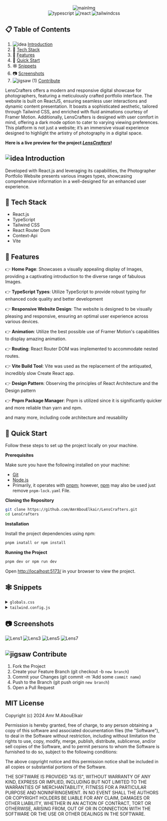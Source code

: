   <div align="center">
  <img src="https://github.com/AmrAbouElkair/LensCrafters/assets/83710148/b2191e86-53d3-4eb5-a50d-b415243db26d" alt="mainImg"/>
  <div>
    <img src="https://img.shields.io/badge/-TypeScript-black?style=for-the-badge&logoColor=white&logo=typescript&color=3178C6" alt="typescript" />
     <img src="https://img.shields.io/badge/-React_JS-black?style=for-the-badge&logoColor=white&logo=react&color=1786ab" alt="react" />
    <img src="https://img.shields.io/badge/-Tailwind_CSS-black?style=for-the-badge&logoColor=white&logo=tailwindcss&color=06B6D4" alt="tailwindcss" />
  </div>
  </div>

## 📋 <a name="table">Table of Contents</a>

1. ![idea](https://github.com/AmrAbouElkair/LensCrafters/assets/83710148/c8e0ad20-4a63-4fa0-8c4f-6c8368ed0adf) [Introduction](#introduction)
2. 🤖 [Tech Stack](#tech-stack)
3. 🔋 [Features](#features)
4. 🤸 [Quick Start](#quick-start)
5. 🕸️ [Snippets](#snippets)
6. 📷 [Screenshots](#screenshots)
7. ![jigsaw (1)](https://github.com/AmrAbouElkair/LensCrafters/assets/83710148/316cd490-12f9-4b15-9977-f0d202c1d150) [Contribute](#contribute)


LensCrafters offers a modern and responsive digital showcase for photographers, featuring a meticulously crafted portfolio interface. The website is built on ReactJS, ensuring seamless user interactions and dynamic content presentation. It boasts a sophisticated aesthetic, tailored through Tailwind CSS, and enriched with fluid animations courtesy of Framer Motion. Additionally, LensCrafters is designed with user comfort in mind, offering a dark mode option to cater to varying viewing preferences. This platform is not just a website; it’s an immersive visual experience designed to highlight the artistry of photography in a digital space.

**Here is a live preview for the project _[LensCrafters](https://lens-crafters.vercel.app/)_!**

## <a name="introduction"> ![idea](https://github.com/AmrAbouElkair/LensCrafters/assets/83710148/c8e0ad20-4a63-4fa0-8c4f-6c8368ed0adf) Introduction</a>

Developed with React.js and leveraging its capabilities, the Photographer Portfolio Website presents various images types, showcasing comprehensive information in a well-designed for an enhanced user experience.

## <a name="tech-stack">🤖 Tech Stack</a>

- React.js
- TypeScript
- Tailwind CSS
- React Router Dom
- Context-Api
- Vite

## <a name="features">🔋 Features</a>

👉 **Home Page**: Showcases a visually appealing display of Images, providing a captivating introduction to the diverse range of fabulous Images.

👉 **TypeScript Types**: Utilize TypeScript to provide robust typing for enhanced code quality and better development

👉 **Responsive Website Design**: The website is designed to be visually pleasing and responsive, ensuring an optimal user experience across various devices.

👉 **Animation**: Utilize the best possible use of Framer Motion's capabilities to display amazing animation.

👉 **Routing**: React Router DOM was implemented to accommodate nested routes.

👉 **Vite Build Tool**: Vite was used as the replacement of the antiquated, incredibly slow Create React app.

👉 **Design Pattern**: Observing the principles of React Architecture and the Design pattern

👉 **Pnpm Package Manager**: Pnpm is utilized since it is significantly quicker and more reliable than yarn and npm.

and many more, including code architecture and reusability

## <a name="quick-start">🤸 Quick Start</a>

Follow these steps to set up the project locally on your machine.

**Prerequisites**

Make sure you have the following installed on your machine:

- [Git](https://git-scm.com/)
- [Node.js](https://nodejs.org/en)
- Primarily, it operates with [pnpm](https://pnpm.io/); however, [npm](https://www.npmjs.com/) may also be used just remove `pnpm-lock.yaml` File.

**Cloning the Repository**

```bash
git clone https://github.com/AmrAbouElkair/LensCrafters.git
cd LensCrafters
```

**Installation**

Install the project dependencies using npm:

```bash
pnpm inatall or npm install
```

**Running the Project**

```bash
pnpm dev or npm run dev
```

Open [http://localhost:5173/](http://localhost:5173/) in your browser to view the project.

## <a name="snippets">🕸️ Snippets</a>

</details>

<details>
<summary><code>globals.css</code></summary>

```css
@tailwind base;
@tailwind components;
@tailwind utilities;

@layer base {
  body {
    @apply overflow-hidden bg-white font-secondary text-primary;
  }
  .h1 {
    @apply mb-2 font-primary text-[54px] font-bold capitalize leading-[120%] tracking-[-0.05em] lg:text-[70px] xl:text-[100px];
  }
  .section {
    @apply h-screen w-screen duration-200 dark:bg-black;
  }
  .btn {
    @apply flex h-[66px] items-center justify-center rounded-lg bg-primary px-[50px] py-[18px] font-secondary text-lg font-bold uppercase text-white shadow-2xl dark:bg-slate-700;
  }
}
```

</details>

<details>
<summary><code>tailwind.config.js</code></summary>

```javascript
/** @type {import('tailwindcss').Config} */
export default {
  darkMode: "class",
  content: ["./index.html", "./src/**/*.{js,ts,jsx,tsx}"],
  theme: {
    fontFamily: {
      primary: "Playfair Display",
      secondary: "Mulish",
    },
    screens: {
      sm: "640px",
      md: "768px",
      lg: "1024px",
      xl: "1192px",
    },
    extend: {
      colors: {
        primary: "#0E1112",
        grey: "#484B4B",

        accent: "#EEF7F9",
      },
    },
  },
  plugins: [],
};
```

</details>

## <a name="screenshots"> 📷 Screenshots</a>

![Lens1](https://github.com/AmrAbouElkair/LensCrafters/assets/83710148/9b29e42e-927f-4a9b-81e8-1f3300f2db11)
![Lens3](https://github.com/AmrAbouElkair/LensCrafters/assets/83710148/1e615d2a-eb70-4e2d-bf9f-d9ec4be8354a)
![Lens5](https://github.com/AmrAbouElkair/LensCrafters/assets/83710148/9846bf87-0bd4-4253-9ef6-99fc1010f371)
![Lens7](https://github.com/AmrAbouElkair/LensCrafters/assets/83710148/15794607-2456-4597-b509-b045ed6a3be3)

## <a name="contribute">![jigsaw](https://github.com/AmrAbouElkair/LensCrafters/assets/83710148/fa2848f1-94b6-4951-9334-fb9ec40c16a7) Contribute</a>

1. Fork the Project
2. Create your Feature Branch (git checkout -b ``new branch``)
3. Commit your Changes (git commit -m 'Add some ``commit name``)
4. Push to the Branch (git push origin ``new branch``)
5. Open a Pull Request

## MIT License

Copyright (c) 2024 Amr M.AbouElkair

Permission is hereby granted, free of charge, to any person obtaining a copy
of this software and associated documentation files (the "Software"), to deal
in the Software without restriction, including without limitation the rights
to use, copy, modify, merge, publish, distribute, sublicense, and/or sell
copies of the Software, and to permit persons to whom the Software is
furnished to do so, subject to the following conditions:

The above copyright notice and this permission notice shall be included in all
copies or substantial portions of the Software.

THE SOFTWARE IS PROVIDED "AS IS", WITHOUT WARRANTY OF ANY KIND, EXPRESS OR
IMPLIED, INCLUDING BUT NOT LIMITED TO THE WARRANTIES OF MERCHANTABILITY,
FITNESS FOR A PARTICULAR PURPOSE AND NONINFRINGEMENT. IN NO EVENT SHALL THE
AUTHORS OR COPYRIGHT HOLDERS BE LIABLE FOR ANY CLAIM, DAMAGES OR OTHER
LIABILITY, WHETHER IN AN ACTION OF CONTRACT, TORT OR OTHERWISE, ARISING FROM,
OUT OF OR IN CONNECTION WITH THE SOFTWARE OR THE USE OR OTHER DEALINGS IN THE
SOFTWARE.


